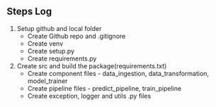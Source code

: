 ## Steps Log
1. Setup github and local folder
    - Create Github repo and .gitignore
    - Create venv
    - Create setup.py
    - Create requirements.py
2. Create src and build the package(requirements.txt)
    - Create component files - data_ingestion, data_transformation, model_trainer
    - Create pipeline files - predict_pipeline, train_pipeline
    - Create exception, logger and utils .py files
    
